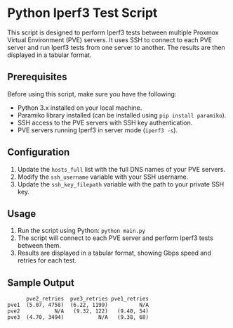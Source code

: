# Python Iperf3 Test Script

This script is designed to perform Iperf3 tests between multiple Proxmox Virtual Environment (PVE) servers. It uses SSH to connect to each PVE server and run Iperf3 tests from one server to another. The results are then displayed in a tabular format.

## Prerequisites

Before using this script, make sure you have the following:

- Python 3.x installed on your local machine.
- Paramiko library installed (can be installed using `pip install paramiko`).
- SSH access to the PVE servers with SSH key authentication.
- PVE servers running Iperf3 in server mode (`iperf3 -s`).

## Configuration

1. Update the `hosts_full` list with the full DNS names of your PVE servers.
2. Modify the `ssh_username` variable with your SSH username.
3. Update the `ssh_key_filepath` variable with the path to your private SSH key.

## Usage

1. Run the script using Python: `python main.py`
2. The script will connect to each PVE server and perform Iperf3 tests between them.
3. Results are displayed in a tabular format, showing Gbps speed and retries for each test.

## Sample Output

```plaintext
      pve2_retries  pve3_retries pve1_retries
pve1  (5.07, 4758)  (6.22, 1199)          N/A
pve2           N/A   (9.32, 122)   (9.40, 54)
pve3  (4.70, 3494)           N/A   (9.38, 68)
